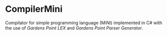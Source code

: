 # CompilerMini
Compilator for simple programming language (MiNI) implemented in C# with the use of *Gardens Point LEX* and *Gardens Point Parser Generator*. 

